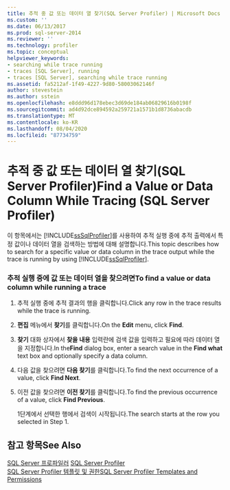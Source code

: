 ```yaml
---
title: 추적 중 값 또는 데이터 열 찾기(SQL Server Profiler) | Microsoft Docs
ms.custom: ''
ms.date: 06/13/2017
ms.prod: sql-server-2014
ms.reviewer: ''
ms.technology: profiler
ms.topic: conceptual
helpviewer_keywords:
- searching while trace running
- traces [SQL Server], running
- traces [SQL Server], searching while trace running
ms.assetid: fa5212af-1f49-4227-9d80-58003062146f
author: stevestein
ms.author: sstein
ms.openlocfilehash: e8ddd96d178ebec3d69de184ab06829616b0198f
ms.sourcegitcommit: ad4d92dce894592a259721a1571b1d8736abacdb
ms.translationtype: MT
ms.contentlocale: ko-KR
ms.lasthandoff: 08/04/2020
ms.locfileid: "87734759"
---
```

# <a name="find-a-value-or-data-column-while-tracing-sql-server-profiler"></a><span data-ttu-id="efe79-102">추적 중 값 또는 데이터 열 찾기(SQL Server Profiler)</span><span class="sxs-lookup"><span data-stu-id="efe79-102">Find a Value or Data Column While Tracing (SQL Server Profiler)</span></span>
  <span data-ttu-id="efe79-103">이 항목에서는 [!INCLUDE[ssSqlProfiler](../../includes/sssqlprofiler-md.md)]를 사용하여 추적 실행 중에 추적 출력에서 특정 값이나 데이터 열을 검색하는 방법에 대해 설명합니다.</span><span class="sxs-lookup"><span data-stu-id="efe79-103">This topic describes how to search for a specific value or data column in the trace output while the trace is running by using [!INCLUDE[ssSqlProfiler](../../includes/sssqlprofiler-md.md)].</span></span>  
  
### <a name="to-find-a-value-or-data-column-while-running-a-trace"></a><span data-ttu-id="efe79-104">추적 실행 중에 값 또는 데이터 열을 찾으려면</span><span class="sxs-lookup"><span data-stu-id="efe79-104">To find a value or data column while running a trace</span></span>  
  
1.  <span data-ttu-id="efe79-105">추적 실행 중에 추적 결과의 행을 클릭합니다.</span><span class="sxs-lookup"><span data-stu-id="efe79-105">Click any row in the trace results while the trace is running.</span></span>  
  
2.  <span data-ttu-id="efe79-106">**편집** 메뉴에서 **찾기**를 클릭합니다.</span><span class="sxs-lookup"><span data-stu-id="efe79-106">On the **Edit** menu, click **Find**.</span></span>  
  
3.  <span data-ttu-id="efe79-107">**찾기** 대화 상자에서 **찾을 내용** 입력란에 검색 값을 입력하고 필요에 따라 데이터 열을 지정합니다.</span><span class="sxs-lookup"><span data-stu-id="efe79-107">In the**Find** dialog box, enter a search value in the **Find what** text box and optionally specify a data column.</span></span>  
  
4.  <span data-ttu-id="efe79-108">다음 값을 찾으려면 **다음 찾기**를 클릭합니다.</span><span class="sxs-lookup"><span data-stu-id="efe79-108">To find the next occurrence of a value, click **Find Next**.</span></span>  
  
5.  <span data-ttu-id="efe79-109">이전 값을 찾으려면 **이전 찾기**를 클릭합니다.</span><span class="sxs-lookup"><span data-stu-id="efe79-109">To find the previous occurrence of a value, click **Find Previous**.</span></span>  
  
     <span data-ttu-id="efe79-110">1단계에서 선택한 행에서 검색이 시작됩니다.</span><span class="sxs-lookup"><span data-stu-id="efe79-110">The search starts at the row you selected in Step 1.</span></span>  
  
## <a name="see-also"></a><span data-ttu-id="efe79-111">참고 항목</span><span class="sxs-lookup"><span data-stu-id="efe79-111">See Also</span></span>  
 <span data-ttu-id="efe79-112">[SQL Server 프로파일러](sql-server-profiler.md) </span><span class="sxs-lookup"><span data-stu-id="efe79-112">[SQL Server Profiler](sql-server-profiler.md) </span></span>  
 [<span data-ttu-id="efe79-113">SQL Server Profiler 템플릿 및 권한</span><span class="sxs-lookup"><span data-stu-id="efe79-113">SQL Server Profiler Templates and Permissions</span></span>](sql-server-profiler-templates-and-permissions.md)  
  
  
